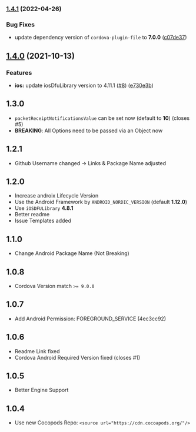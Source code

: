 ### [1.4.1](https://github.com/EinfachHans/cordova-plugin-dfu-update/compare/V1.4.0...V1.4.1) (2022-04-26)


### Bug Fixes

* update dependency version of `cordova-plugin-file` to **7.0.0** ([c07de37](https://github.com/EinfachHans/cordova-plugin-dfu-update/commit/c07de37e58e5c06a5bc77ef94795aedccf8a3ced))

## [1.4.0](https://github.com/EinfachHans/cordova-plugin-dfu-update/compare/V1.3.0...V1.4.0) (2021-10-13)


### Features

* **ios:** update iosDfuLibrary version to 4.11.1 ([#8](https://github.com/EinfachHans/cordova-plugin-dfu-update/issues/8)) ([e730e3b](https://github.com/EinfachHans/cordova-plugin-dfu-update/commit/e730e3b7d5fd12e0e518c1a302b98768fb769dd1))

## 1.3.0
- `packetReceiptNotificationsValue` can be set now (default to **10**) (closes #5)
- **BREAKING**: All Options need to be passed via an Object now

## 1.2.1
- Github Username changed -> Links & Package Name adjusted

## 1.2.0
- Increase androix Lifecycle Version
- Use the Android Framework by `ANDROID_NORDIC_VERSION` (default **1.12.0**)
- Use `iOSDFULibrary` **4.8.1**
- Better readme
- Issue Templates added

## 1.1.0
- Change Android Package Name (Not Breaking)

## 1.0.8
- Cordova Version match ``>= 9.0.0``

## 1.0.7
- Add Android Permission: FOREGROUND_SERVICE (4ec3cc92)

## 1.0.6
- Readme Link fixed
- Cordova Android Required Version fixed (closes #1)

## 1.0.5

- Better Engine Support 

## 1.0.4

- Use new Cocopods Repo: `<source url="https://cdn.cocoapods.org/"/>`
